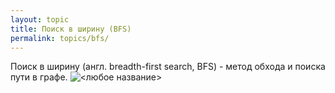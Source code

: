 ```yaml
---
layout: topic
title: Поиск в ширину (BFS)
permalink: topics/bfs/
---
```

Поиск в ширину (англ. breadth-first search, BFS) - метод обхода и поиска пути в графе.
![<любое название>](Animated_BFS.png)

